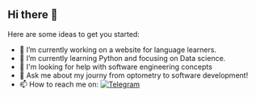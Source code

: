 ## Hi there 👋


Here are some ideas to get you started:

- 🔭 I’m currently working on a website for language learners.
- 🌱 I’m currently learning Python and focusing on Data science.
- 🤔 I'm looking for help with software engineering concepts
- 💬 Ask me about my journy from optometry to software development!
- 📫 How to reach me on: [![Telegram](https://img.shields.io/badge/Telegram-0088cc?style=flat&logo=telegram&logoColor=white)](https://t.me/opto_noman)




